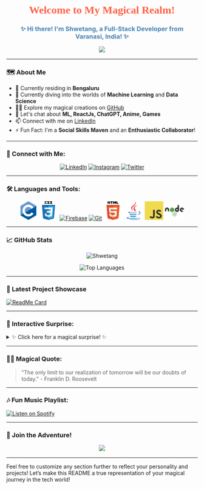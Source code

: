 <h1 align="center" style="font-family: 'Comic Sans MS'; color: #FF6347;">🌟 Welcome to My Magical Realm! 🌟</h1>
<h3 align="center" style="color: #4682B4;">✨ Hi there! I'm Shwetang, a Full-Stack Developer from Varanasi, India! ✨</h3>

<p align="center">
  <img src="https://media.giphy.com/media/3o7buirYQ3gGzVxZcI/giphy.gif" width="200" />
</p>

---

### 🗺️ About Me
- 📍 Currently residing in **Bengaluru**
- 🌱 Currently diving into the worlds of **Machine Learning** and **Data Science**
- 👨‍💻 Explore my magical creations on [GitHub](https://github.com/shwetang007)
- 💬 Let's chat about **ML, ReactJs, ChatGPT, Anime, Games**
- 📫 Connect with me on [LinkedIn](https://www.linkedin.com/in/shwetang-50859b28b?lipi=urn%3Ali%3Apage%3Ad_flagship3_profile_view_base_contact_details%3BIBjD4RELQjeAzTpzpLdQ6Q%3D%3D)
- ⚡ Fun Fact: I'm a **Social Skills Maven** and an **Enthusiastic Collaborator**!

---

### 🔮 Connect with Me:
<p align="center">
  <a href="https://linkedin.com/in/shwetang_" target="_blank"><img src="https://raw.githubusercontent.com/rahuldkjain/github-profile-readme-generator/master/src/images/icons/Social/linked-in-alt.svg" alt="LinkedIn" height="40" width="40" /></a>
  <a href="https://instagram.com/caffeine72.45mg" target="_blank"><img src="https://raw.githubusercontent.com/rahuldkjain/github-profile-readme-generator/master/src/images/icons/Social/instagram.svg" alt="Instagram" height="40" width="40" /></a>
  <a href="https://twitter.com/shwetang007" target="_blank"><img src="https://img.icons8.com/color/48/twitter--v1.png" alt="Twitter" height="40" width="40"/></a>
</p>

---

### 🛠️ Languages and Tools:
<p align="center">
  <a href="https://www.cprogramming.com/" target="_blank"><img src="https://raw.githubusercontent.com/devicons/devicon/master/icons/c/c-original.svg" alt="C" width="50" height="50"/></a>
  <a href="https://www.w3schools.com/css/" target="_blank"><img src="https://raw.githubusercontent.com/devicons/devicon/master/icons/css3/css3-original-wordmark.svg" alt="CSS3" width="50" height="50"/></a>
  <a href="https://firebase.google.com/" target="_blank"><img src="https://www.vectorlogo.zone/logos/firebase/firebase-icon.svg" alt="Firebase" width="50" height="50"/></a>
  <a href="https://git-scm.com/" target="_blank"><img src="https://www.vectorlogo.zone/logos/git-scm/git-scm-icon.svg" alt="Git" width="50" height="50"/></a>
  <a href="https://www.w3.org/html/" target="_blank"><img src="https://raw.githubusercontent.com/devicons/devicon/master/icons/html5/html5-original-wordmark.svg" alt="HTML5" width="50" height="50"/></a>
  <a href="https://www.java.com" target="_blank"><img src="https://raw.githubusercontent.com/devicons/devicon/master/icons/java/java-original.svg" alt="Java" width="50" height="50"/></a>
  <a href="https://developer.mozilla.org/en-US/docs/Web/JavaScript" target="_blank"><img src="https://raw.githubusercontent.com/devicons/devicon/master/icons/javascript/javascript-original.svg" alt="JavaScript" width="50" height="50"/></a>
  <a href="https://nodejs.org/" target="_blank"><img src="https://raw.githubusercontent.com/devicons/devicon/master/icons/nodejs/nodejs-original-wordmark.svg" alt="Node.js" width="50" height="50"/></a>
  <a href="#" target="_blank"><img src="" alt="" width=0 height=0/></a> <!-- Placeholder for future tools -->
</p>

---

### 📈 GitHub Stats
<p align='center'>
  <img src='https://github-readme-stats.vercel.app/api?username=shwetang007&show_icons=true&theme=radical' alt='Shwetang's GitHub Stats' />
</p>

<p align='center'>
  <img src='https://github-readme-stats.vercel.app/api/top-langs/?username=shwetang007&layout=compact&theme=radical' alt='Top Languages' />
</p>

---

### 🎉 Latest Project Showcase
[![ReadMe Card](https://github-readme-stats.vercel.app/api/pin/?username=shwetang007&repo=my-awesome-project&theme=radical)](https://github.com/shwetang007/my-awesome-project)

---

### 🌈 Interactive Surprise:
<details>
<summary>✨ Click here for a magical surprise! ✨</summary>
<p style='color: #FF69B4;'>🎊 You've unlocked a hidden message! Keep coding and stay awesome! 🎊</p>
<img src='https://media.giphy.com/media/26BRuo6sLetdllPAE/giphy.gif' width='200'/>
</details>

---

### 🧙‍♂️ Magical Quote:
> "The only limit to our realization of tomorrow will be our doubts of today." - Franklin D. Roosevelt

---

### 🎶 Fun Music Playlist:
[![Listen on Spotify](https://img.shields.io/badge/Listen_on_Spotify-1DB954?style=for-the-badge&logo=spotify&logoColor=white)](your_spotify_link_here)

---

### 🌟 Join the Adventure!
<p align='center'>
  <img src='https://media.giphy.com/media/l0Exk8w7H0c8wYxG8/giphy.gif' width='300'/>
</p>

---

Feel free to customize any section further to reflect your personality and projects! Let’s make this README a true representation of your magical journey in the tech world!
